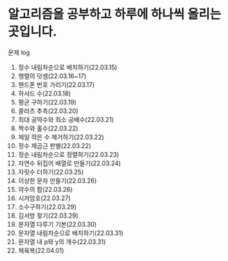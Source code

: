 # 알고리즘을 공부하고 하루에 하나씩 올리는 곳입니다.
문제 log<br>
1. 정수 내림차순으로 배치하기(22.03.15)<br>
2. 행렬의 덧셈(22.03.16~17)<br>
3. 핸드폰 번호 가리기(22.03.17)<br>
4. 하샤드 수(22.03.18)<br>
5. 평균 구하기(22.03.19)</br>
6. 콜라츠 추측(22.03.20)</br>
7. 최대 공약수와 최소 공배수(22.03.21)</br>
8. 짝수와 홀수(22.03.22)</br>
9. 제일 작은 수 제거하기(22.03.22)</br>
10. 정수 제곱근 판별(22.03.22)</br>
11. 정순 내림차순으로 정렬하기(22.03.23)</br>
12. 자연수 뒤집어 배열로 만들기(22.03.24)</br>
13. 자릿수 더하기(22.03.25)</br>
14. 이상한 문자 만들기(22.03.26)</br>
15. 약수의 합(22.03.26)</br>
16. 시저암호(22.03.27)</br>
17. 소수구하기(22.03.29)</br>
18. 김서방 찾기(22.03.29)</br>
19. 문자열 다루기 기본(22.03.30)</br>
20. 문자열 내림차순으로 배치하기(22.03.31)</br>
21. 문자열 내 p와 y의 개수(22.03.31)</br>
22. 체육복(22.04.01)</br>